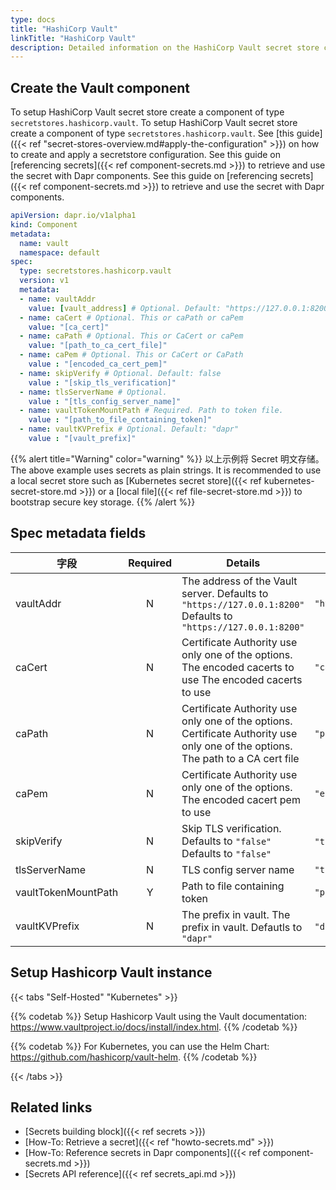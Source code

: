 ```yaml
---
type: docs
title: "HashiCorp Vault"
linkTitle: "HashiCorp Vault"
description: Detailed information on the HashiCorp Vault secret store component
---
```


## Create the Vault component

To setup HashiCorp Vault secret store create a component of type `secretstores.hashicorp.vault`. To setup HashiCorp Vault secret store create a component of type `secretstores.hashicorp.vault`. See [this guide]({{< ref "secret-stores-overview.md#apply-the-configuration" >}}) on how to create and apply a secretstore configuration. See this guide on [referencing secrets]({{< ref component-secrets.md >}}) to retrieve and use the secret with Dapr components. See this guide on [referencing secrets]({{< ref component-secrets.md >}}) to retrieve and use the secret with Dapr components.

```yaml
apiVersion: dapr.io/v1alpha1
kind: Component
metadata:
  name: vault
  namespace: default
spec:
  type: secretstores.hashicorp.vault
  version: v1
  metadata:
  - name: vaultAddr
    value: [vault_address] # Optional. Default: "https://127.0.0.1:8200"
  - name: caCert # Optional. This or caPath or caPem
    value: "[ca_cert]"
  - name: caPath # Optional. This or CaCert or caPem
    value: "[path_to_ca_cert_file]"
  - name: caPem # Optional. This or CaCert or CaPath
    value : "[encoded_ca_cert_pem]"
  - name: skipVerify # Optional. Default: false
    value : "[skip_tls_verification]"
  - name: tlsServerName # Optional.
    value : "[tls_config_server_name]"
  - name: vaultTokenMountPath # Required. Path to token file.
    value : "[path_to_file_containing_token]"
  - name: vaultKVPrefix # Optional. Default: "dapr"
    value : "[vault_prefix]"
```
{{% alert title="Warning" color="warning" %}}
以上示例将 Secret 明文存储。 The above example uses secrets as plain strings. It is recommended to use a local secret store such as [Kubernetes secret store]({{< ref kubernetes-secret-store.md >}}) or a [local file]({{< ref file-secret-store.md >}}) to bootstrap secure key storage.
{{% /alert %}}

## Spec metadata fields

| 字段                  | Required | Details                                                                                                                          | Example                    |
| ------------------- |:--------:| -------------------------------------------------------------------------------------------------------------------------------- | -------------------------- |
| vaultAddr           |    N     | The address of the Vault server. Defaults to `"https://127.0.0.1:8200"` Defaults to `"https://127.0.0.1:8200"`                   | `"https://127.0.0.1:8200"` |
| caCert              |    N     | Certificate Authority use only one of the options. The encoded cacerts to use The encoded cacerts to use                         | `"cacerts"`                |
| caPath              |    N     | Certificate Authority use only one of the options. Certificate Authority use only one of the options. The path to a CA cert file | `"path/to/cacert/file"`    |
| caPem               |    N     | Certificate Authority use only one of the options. The encoded cacert pem to use                                                 | `"encodedpem"`             |
| skipVerify          |    N     | Skip TLS verification. Defaults to `"false"` Defaults to `"false"`                                                               | `"true"`, `"false"`        |
| tlsServerName       |    N     | TLS config server name                                                                                                           | `"tls-server"`             |
| vaultTokenMountPath |    Y     | Path to file containing token                                                                                                    | `"path/to/file"`           |
| vaultKVPrefix       |    N     | The prefix in vault. The prefix in vault. Defautls to `"dapr"`                                                                   | `"dapr"`, `"myprefix"`     |
## Setup Hashicorp Vault instance

{{< tabs "Self-Hosted" "Kubernetes" >}}

{{% codetab %}}
Setup Hashicorp Vault using the Vault documentation: https://www.vaultproject.io/docs/install/index.html.
{{% /codetab %}}

{{% codetab %}}
For Kubernetes, you can use the Helm Chart: <https://github.com/hashicorp/vault-helm>.
{{% /codetab %}}

{{< /tabs >}}
## Related links
- [Secrets building block]({{< ref secrets >}})
- [How-To: Retrieve a secret]({{< ref "howto-secrets.md" >}})
- [How-To: Reference secrets in Dapr components]({{< ref component-secrets.md >}})
- [Secrets API reference]({{< ref secrets_api.md >}})
